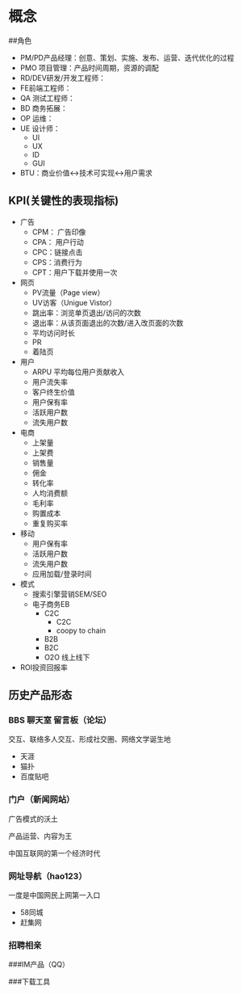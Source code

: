 # 概念

##角色

* PM/PD产品经理：创意、策划、实施、发布、运营、迭代优化的过程
* PMO 项目管理：产品时间周期，资源的调配
* RD/DEV研发/开发工程师：
* FE前端工程师：
* QA 测试工程师：
* BD 商务拓展：
* OP 运维：
* UE 设计师：
  * UI
  * UX
  * ID
  * GUI
* BTU：商业价值<->技术可实现<->用户需求

## KPI(关键性的表现指标)

* 广告
  * CPM： 广告印像
  * CPA： 用户行动
  * CPC：链接点击
  * CPS：消费行为
  * CPT：用户下载并使用一次
* 网页
  * PV流量（Page view）
  * UV访客（Unigue Vistor）
  * 跳出率：浏览单页退出/访问的次数
  * 退出率：从该页面退出的次数/进入改页面的次数
  * 平均访问时长
  * PR
  * 着陆页
* 用户
  * ARPU 平均每位用户贡献收入
  * 用户流失率
  * 客户终生价值
  * 用户保有率
  * 活跃用户数
  * 流失用户数
* 电商
  * 上架量
  * 上架费
  * 销售量
  * 佣金
  * 转化率
  * 人均消费额
  * 毛利率
  * 购置成本
  * 重复购买率
* 移动
  * 用户保有率
  * 活跃用户数
  * 流失用户数
  * 应用加载/登录时间
* 模式
  * 搜索引擎营销SEM/SEO
  * 电子商务EB
    * C2C
      * C2C
      * coopy to chain
    * B2B
    * B2C
    * O2O 线上线下
* ROI投资回报率

## 历史产品形态

### BBS 聊天室 留言板（论坛）

交互、联络多人交互、形成社交圈、网络文学诞生地

* 天涯
* 猫扑
* 百度贴吧

### 门户（新闻网站）

广告模式的沃土

产品运营、内容为王

中国互联网的第一个经济时代

### 网址导航（hao123）

一度是中国网民上网第一入口

* 58同城
* 赶集网

### 招聘相亲



###IM产品（QQ）



###下载工具











